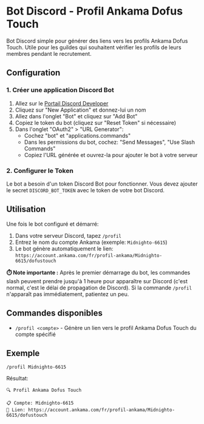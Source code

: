 # Bot Discord - Profil Ankama Dofus Touch

Bot Discord simple pour générer des liens vers les profils Ankama Dofus Touch. Utile pour les guildes qui souhaitent vérifier les profils de leurs membres pendant le recrutement.

## Configuration

### 1. Créer une application Discord Bot

1. Allez sur le [Portail Discord Developer](https://discord.com/developers/applications)
2. Cliquez sur "New Application" et donnez-lui un nom
3. Allez dans l'onglet "Bot" et cliquez sur "Add Bot"
4. Copiez le token du bot (cliquez sur "Reset Token" si nécessaire)
5. Dans l'onglet "OAuth2" > "URL Generator":
   - Cochez "bot" et "applications.commands"
   - Dans les permissions du bot, cochez: "Send Messages", "Use Slash Commands"
   - Copiez l'URL générée et ouvrez-la pour ajouter le bot à votre serveur

### 2. Configurer le Token

Le bot a besoin d'un token Discord Bot pour fonctionner. Vous devez ajouter le secret `DISCORD_BOT_TOKEN` avec le token de votre bot Discord.

## Utilisation

Une fois le bot configuré et démarré:

1. Dans votre serveur Discord, tapez `/profil`
2. Entrez le nom du compte Ankama (exemple: `Midnighto-6615`)
3. Le bot génère automatiquement le lien: `https://account.ankama.com/fr/profil-ankama/Midnighto-6615/dofustouch`

**⏱️ Note importante :** Après le premier démarrage du bot, les commandes slash peuvent prendre jusqu'à 1 heure pour apparaître sur Discord (c'est normal, c'est le délai de propagation de Discord). Si la commande `/profil` n'apparaît pas immédiatement, patientez un peu.

## Commandes disponibles

- `/profil <compte>` - Génère un lien vers le profil Ankama Dofus Touch du compte spécifié

## Exemple

```
/profil Midnighto-6615
```

Résultat:
```
🔍 Profil Ankama Dofus Touch

📋 Compte: Midnighto-6615
🔗 Lien: https://account.ankama.com/fr/profil-ankama/Midnighto-6615/dofustouch
```

